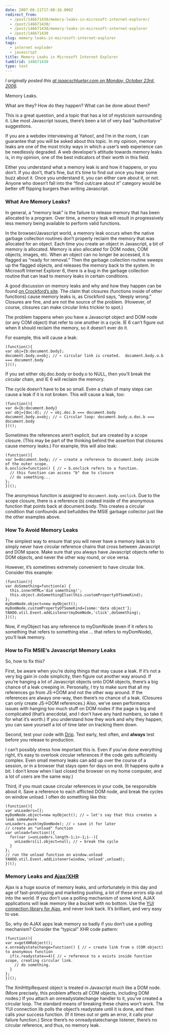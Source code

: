 ```yaml
---
date: 2007-06-11T17:00:16.000Z
redirect_from:
  - /post/146671430/memory-leaks-in-microsoft-internet-explorer/
  - /post/146671430/
  - /post/146671430/memory-leaks-in-microsoft-internet-explorer
  - /post/146671430
slug: memory-leaks-in-microsoft-internet-explorer
tags:
  - internet exploder
  - javascript
title: Memory Leaks in Microsoft Internet Explorer
tumblrid: 146671430
type: text
---
```

<p><cite>I originally posted this <a href="http://isaacschlueter.com/2006/10/msie-memory-leaks/">at isaacschlueter.com on Monday, October 23rd, 2006</a>.</cite></p>

<p>Memory Leaks.</p>

<p>What are they?  How do they happen?  What can be done about them?</p>

<p>This is a great question, and a topic that has a lot of mysticism surrounding it.  Like most Javascript issues, there&rsquo;s been a lot of very bad &ldquo;authoritative&rdquo; suggestions.</p>

<p>If you are a webdev interviewing at Yahoo!, and I&rsquo;m in the room, I can guarantee that you will be asked about this topic.  In my opinion, memory leaks are one of the most tricky ways in which a user&rsquo;s web experience can be needlessly degraded.  A web developer&rsquo;s attitude towards memory leaks is, in my opinion, one of the best indicators of their worth in this field.</p>

<p>Either you understand what a memory leak is and how it happens, or you don&rsquo;t.  If you don&rsquo;t, that&rsquo;s fine, but it&rsquo;s time to find out once you hear some buzz about it.  Once you understand it, you can either care about it, or not.  Anyone who doesn&rsquo;t fall into the &ldquo;find out/care about it&rdquo; category would be better off flipping burgers than writing Javascript.</p>

<!--more-->

<h3>What Are Memory Leaks?</h3>

<p>In general, a &ldquo;memory leak&rdquo; is the failure to release memory that has been allocated to a program.  Over time, a memory leak will result in progressively less memory being available to perform valid functions.</p>

<p>In the browser/Javascript world, a memory leak occurs when the native garbage collection routines don&rsquo;t properly reclaim the memory that was allocated for an object.  Each time you create an object in Javascript, a bit of memory is allocated.  Memory is also allocated for DOM nodes, COM objects, images, etc.  When an object can no longer be accessed, it is flagged as &ldquo;ready for removal.&rdquo;  Then the garbage collection routine sweeps up the flagged objects, and releases the memory back to the system.  In Microsoft Internet Explorer 6, there is a bug in the garbage collection routine that can lead to memory leaks in certain conditions.</p>

<p>A good discussion on memory leaks and why and how they happen can be found <a href="http://www.crockford.com/javascript/memory/leak.html">on Crockford&rsquo;s site</a>.  The claim that closures (functions inside of other functions) cause memory leaks is, as Crockford says, &ldquo;deeply wrong.&rdquo;  Closures are fine, and are not the source of the problem.  (However, of course, closures can make circular links trickier to spot.)</p>

<p>The problem happens when you have a Javascript object and DOM node (or any COM object) that refer to one another in a cycle.  IE 6 can&rsquo;t figure out when it should reclaim the memory, so it doesn&rsquo;t ever do it.</p>

<p>For example, this will cause a leak:</p>

<p><code class="block">(function(){
var obj={b:document.body};
document.body.o=obj; // ← circular link is created.  document.body.o.b === document.body
})();</code></p>

<p>If you set either obj.doc.body or body.o to NULL, then you&rsquo;ll break the circular chain, and IE 6 will reclaim the memory.</p>

<p>The cycle doesn&rsquo;t have to be so small.  Even a chain of many steps can cause a leak if it is not broken.  This will cause a leak, too:</p>

<p><code class="block">(function(){
var d={b:document.body}
var obj={doc:d}; // ← obj.doc.b === document.body
document.body.o=obj; // ← Circular loop: document.body.o.doc.b === document.body
})();</code></p>

<p>Sometimes the references aren&rsquo;t explicit, but are created by a scope closure.  (This may be part of the thinking behind the assertion that closures cause memory leaks.)  For example, this will also leak:</p>

<p><code class="block">(function(){
var b=document.body; // ← create a reference to document.body inside of the outer scope.
b.onclick=function() { // ← b.onclick refers to a function.
  // this function can access "b" due to closure
  // do something...
};
})();</code></p>

<p>The anonymous function is assigned to <code>document.body.onclick</code>.  Due to the scope closure, there is a reference (<code>b</code>) created inside of the anonymous function that points back at document.body.  This creates a circular condition that confounds and befuddles the MSIE garbage collector just like the other examples above.</p>

<h3>How To Avoid Memory Leaks</h3>

<p>The simplest way to ensure that you will never have a memory leak is to simply never have circular reference chains that cross between Javascript and DOM space.  Make sure that you always have Javascript objects refer to DOM objects, and never the other way round, or vice versa.</p>

<p>However, it&rsquo;s sometimes extremely convenient to have circular link.  Consider this example:</p>

<p><code class="block">(function(){
var doSomething=function(e) {
  this.innerHTML='did something!';
  this.object.doSomethingElse(this.customPropertyOfSomeKind);
};
myDomNode.object=new myObject();
myDomNode.customPropertyOfSomeKind={some:'data object'};
YAHOO.util.Event.addListener(myDomNode,'click',doSomething);
})();</code></p>

<p>Now, if myObject has any reference to myDomNode (even if it refers to something that refers to something else &hellip; that refers to myDomNode), you&rsquo;ll leak memory.</p>

<h3>How to Fix MSIE&rsquo;s Javascript Memory Leaks</h3>

<p>So, how to fix this?</p>

<p>First, be aware when you&rsquo;re doing things that may cause a leak.  If it&rsquo;s not a very big gain in code simplicity, then figure out another way around.  If you&rsquo;re hanging a lot of Javascript objects onto DOM objects, there&rsquo;s a big chance of a leak creeping in.  Personally, I try to make sure that all my references go from JS→DOM and not the other way around.  If the references are always one-way, then there&rsquo;s no chance of a leak.  (Closures can only create JS→DOM references.)  Also, we&rsquo;ve seen performance issues with hanging too much stuff on DOM nodes if the page is big and complicated (that&rsquo;s anecdotal, and I don&rsquo;t have any hard numbers, so take it for what it&rsquo;s worth.)
If you understand how they work and why they happen, you can save yourself a lot of time later on tracking them down.</p>

<p>Second, test your code with <a href="http://outofhanwell.com/ieleak/index.php?title=Main_Page">Drip</a>.  Test early, test often, and <strong>always</strong> test before you release to production.</p>

<p>I can&rsquo;t possibly stress how important this is.  Even if you&rsquo;ve done everything right, it&rsquo;s easy to overlook circular references if the code gets sufficiently complex.  Even small memory leaks can add up over the course of a session, or in a browser that stays open for days on end.  (It happens quite a bit.  I don&rsquo;t know when I last closed the browser on my home computer, and a lot of users are the same way.)</p>

<p>Third, if you must cause circular references in your code, be responsible about it.  Save a reference to each afflicted DOM node, and break the cycles on window unload.  I often do something like this:</p>

<p><code class="block">(function(){
var unLoaders=[];
myDomNode.object=new myObject(); // ← let's say that this creates a leak somewhere
unLoaders.push(myDomNode); // ← save it for later
// create an "unload" function
var unload=function(){
  for(var i=unLoaders.length-1;i&gt;-1;i--){
    unLoaders[i].object=null; // ← break the cycle
  }
};
// run the unload function on window.unload
YAHOO.util.Event.addListener(window,'unload',unload);
})();</code></p>

<h3>Memory Leaks and <acronym title="Asynchronous Javascript And Xml">Ajax</acronym>/<acronym title="XmlHttpRequest">XHR</acronym></h3>

<p>Ajax is a huge source of memory leaks, and unfortunately in this day and age of fast-prototyping and marketing pushing, a lot of these errors slip out into the world.  If you don&rsquo;t use a polling mechanism of some kind, AJAX applications will leak memory like a bucket with no bottom.  Use the <a href="http://developer.yahoo.com/yui/connection/">YUI connection library for Ajax</a>, and never look back.  It&rsquo;s brilliant, and very easy to use.</p>

<p>So, why do AJAX apps leak memory so badly if you don&rsquo;t use a polling mechanism?  Consider the &ldquo;typical&rdquo; XHR code pattern:</p>

<p><code class="block">(function(){
var x=getXHRobject();
x.onreadystatechange=function() { // ← create link from x (COM object) to anonymous function
  if(x.readystate==4){ // ← reference to x exists inside function scope, creating circular link.
    // do something.
  }
};
})();</code></p>

<p>The XmlHttpRequest object is treated in Javascript much like a DOM node.  (More precisely, this problem affects all COM objects, including DOM nodes.)  If you attach an onreadystatechange handler to it, you&rsquo;ve created a circular loop.  The standard means of breaking these chains won&rsquo;t work.  The YUI connection lib polls the object&rsquo;s readystate until it is done, and then calls your success function.  (If it times out or gets an error, it calls your failure function.)  Since there&rsquo;s no onreadystatechange listener, there&rsquo;s no circular reference, and thus, no memory leak.</p>

